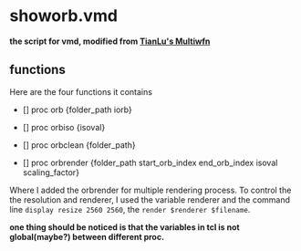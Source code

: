 # showorb.vmd

**the script for vmd, modified from [TianLu's Multiwfn](http://sobereva.com/447)**

## functions

Here are the four functions it contains

- [] proc orb {folder_path iorb}

- [] proc orbiso {isoval}

- [] proc orbclean {folder_path}

- [] proc orbrender {folder_path start_orb_index end_orb_index isoval scaling_factor}

Where I added the orbrender for multiple rendering process. To control the the resolution and renderer, I used the variable renderer and the command line `display resize 2560 2560`, the `render $renderer $filename`.

**one thing should be noticed is that the variables in tcl is not global(maybe?) between different proc.**
